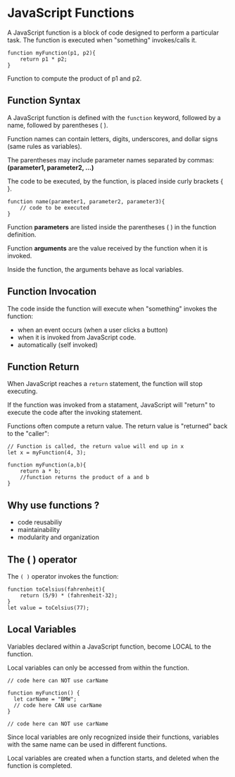 # JavaScript Functions
A JavaScript function is a block of code designed to perform a particular task. The function is executed when "something" invokes/calls it.   
```
function myFunction(p1, p2){
    return p1 * p2;
}
```
Function to compute the product of p1 and p2.  

<h2>Function Syntax</h2>

A JavaScript function is defined with the `function` keyword, followed by a name, followed by parentheses ( ).<br>

Function names can contain letters, digits, underscores, and dollar signs (same rules as variables).<br>

The parentheses may include parameter names separated by commas: <br>
<b>(parameter1, parameter2, ...)</b>

The code to be executed, by the function, is placed inside curly brackets { }.

```
function name(parameter1, parameter2, parameter3){
    // code to be executed
}
```
Function <b>parameters</b> are listed inside the parentheses ( ) in the function definition. <br>

Function <b>arguments</b> are the value received by the function when it is invoked.<br>

Inside the function, the arguments behave as local variables.<br>

<h2>Function Invocation</h2>

The code inside the function will execute when "something" invokes the function:
  - when an event occurs (when a user clicks a button)
  - when it is invoked from JavaScript code.
  - automatically (self invoked)

<h2>Function Return</h2>

When JavaScript reaches a `return` statement, the function will stop executing.<br>

If the function was invoked from a statament, JavaScript will "return" to execute the code after the invoking statement. <br>  

Functions often compute a return value. The return value is "returned" back to the "caller":

```
// Function is called, the return value will end up in x
let x = myFunction(4, 3);

function myFunction(a,b){
    return a * b;
    //function returns the product of a and b
}
```
<h2>Why use functions ?</h2>
 
  - code reusabiliy
  - maintainability
  - modularity and organization
 
<h2>The ( ) operator</h2>

The `( )` operator invokes the function:

```
function toCelsius(fahrenheit){
    return (5/9) * (fahrenheit-32);
}
let value = toCelsius(77);
```

<h2>Local Variables</h2>

Variables declared within a JavaScript function, become LOCAL to the function.

Local variables can only be accessed from within the function.

```
// code here can NOT use carName

function myFunction() {
  let carName = "BMW";
  // code here CAN use carName
}

// code here can NOT use carName
```
Since local variables are only recognized inside their functions, variables with the same name can be used in different functions.

Local variables are created when a function starts, and deleted when the function is completed.